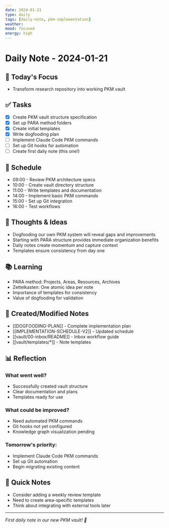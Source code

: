 ```yaml
---
date: 2024-01-21
type: daily
tags: [daily-note, pkm-implementation]
weather: 
mood: focused
energy: high
---
```


# Daily Note - 2024-01-21

## 🎯 Today's Focus
<!-- What's the ONE thing that must get done today? -->
- Transform research repository into working PKM vault

## ✅ Tasks
<!-- What needs to be accomplished? -->
- [x] Create PKM vault structure specification
- [x] Set up PARA method folders
- [x] Create initial templates
- [x] Write dogfooding plan
- [ ] Implement Claude Code PKM commands
- [ ] Set up Git hooks for automation
- [ ] Create first daily note (this one!)

## 📅 Schedule
<!-- Time-blocked activities -->
- 09:00 - Review PKM architecture specs
- 10:00 - Create vault directory structure
- 11:00 - Write templates and documentation
- 14:00 - Implement basic PKM commands
- 15:00 - Set up Git integration
- 16:00 - Test workflows

## 💭 Thoughts & Ideas
<!-- Capture thoughts throughout the day -->
- Dogfooding our own PKM system will reveal gaps and improvements
- Starting with PARA structure provides immediate organization benefits
- Daily notes create momentum and capture context
- Templates ensure consistency from day one

## 📚 Learning
<!-- What did you learn today? -->
- PARA method: Projects, Areas, Resources, Archives
- Zettelkasten: One atomic idea per note
- Importance of templates for consistency
- Value of dogfooding for validation

## 🔗 Created/Modified Notes
<!-- Links to notes worked on today -->
- [[DOGFOODING-PLAN]] - Complete implementation plan
- [[IMPLEMENTATION-SCHEDULE-V2]] - Updated schedule
- [[vault/00-inbox/README]] - Inbox workflow guide
- [[vault/templates/*]] - Note templates

## 📊 Reflection
<!-- End of day review -->
### What went well?
- Successfully created vault structure
- Clear documentation and plans
- Templates ready for use

### What could be improved?
- Need automated PKM commands
- Git hooks not yet configured
- Knowledge graph visualization pending

### Tomorrow's priority:
- Implement Claude Code PKM commands
- Set up Git automation
- Begin migrating existing content

## 📝 Quick Notes
<!-- Scratch pad for the day -->
- Consider adding a weekly review template
- Need to create area-specific templates
- Think about integrating with external tools later

---
*First daily note in our new PKM vault! 🎉*